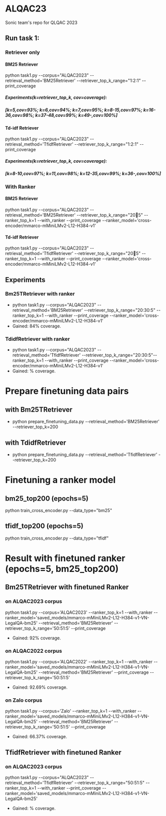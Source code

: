 # ALQAC23
Sonic team's repo for QLQAC 2023


## Run task 1:
### Retriever only
#### BM25 Retriever
python task1.py --corpus="ALQAC2023" --retrieval_method='BM25Retriever' --retriever_top_k_range="1:2:1" --print_coverage

##### Experiments(k=retriever_top_k, cov=coverage): 
##### [k=5,cov=93%; k=6,cov=94%; k=7,cov=95%; k=8-15,cov=97%; k=16-36,cov=98%; k=37-48,cov=99%; k=49-,cov=100%]

#### Td-idf Retriever
python task1.py --corpus="ALQAC2023" --retrieval_method='TfidfRetriever' --retriever_top_k_range="1:2:1" --print_coverage

##### Experiments(k=retriever_top_k, cov=coverage): 
##### [k=8-10,cov=97%; k=11,cov=98%; k=12-35,cov=99%; k=36-,cov=100%]



### With Ranker
#### BM25 Retriever
python task1.py --corpus="ALQAC2023" --retrieval_method='BM25Retriever' --retriever_top_k_range="20:100:5" --ranker_top_k=1 --with_ranker --print_coverage --ranker_model='cross-encoder/mmarco-mMiniLMv2-L12-H384-v1'

#### Td-idf Retriever
python task1.py --corpus="ALQAC2023" --retrieval_method='TfidfRetriever' --retriever_top_k_range="20:100:5" --ranker_top_k=1 --with_ranker --print_coverage --ranker_model='cross-encoder/mmarco-mMiniLMv2-L12-H384-v1'

## Experiments
### Bm25TRetriever with ranker
- python task1.py --corpus="ALQAC2023" --retrieval_method='BM25Retriever' --retriever_top_k_range="20:30:5" --ranker_top_k=1 --with_ranker --print_coverage --ranker_model='cross-encoder/mmarco-mMiniLMv2-L12-H384-v1'
- Gained: 84% coverage.


### TdidfRetriever with ranker
- python task1.py --corpus="ALQAC2023" --retrieval_method='TfidfRetriever' --retriever_top_k_range="20:30:5"--ranker_top_k=1 --with_ranker --print_coverage --ranker_model='cross-encoder/mmarco-mMiniLMv2-L12-H384-v1'
- Gained: % coverage.

# Prepare finetuning data pairs
## with Bm25TRetriever
- python prepare_finetuning_data.py --retrieval_method='BM25Retriever' --retriever_top_k=200

## with TdidfRetriever
- python prepare_finetuning_data.py --retrieval_method='TfidfRetriever' --retriever_top_k=200

# Finetuning a ranker model
## bm25_top200 (epochs=5)
python train_cross_encoder.py --data_type="bm25"

## tfidf_top200 (epochs=5)
python train_cross_encoder.py --data_type="tfidf"

# Result with finetuned ranker (epochs=5, bm25_top200)
## Bm25TRetriever with finetuned Ranker
### on ALQAC2023 corpus
python task1.py --corpus='ALQAC2023' --ranker_top_k=1 --with_ranker --ranker_model='saved_models/mmarco-mMiniLMv2-L12-H384-v1-VN-LegalQA-bm25' --retrieval_method='BM25Retriever' --retriever_top_k_range='50:51:5' --print_coverage
- Gained: 92% coverage.

### on ALQAC2022 corpus
python task1.py --corpus='ALQAC2022' --ranker_top_k=1 --with_ranker --ranker_model='saved_models/mmarco-mMiniLMv2-L12-H384-v1-VN-LegalQA-bm25' --retrieval_method='BM25Retriever' --print_coverage --retriever_top_k_range='50:51:5'
- Gained: 92.69% coverage.

### on Zalo corpus
python task1.py --corpus='Zalo' --ranker_top_k=1 --with_ranker --ranker_model='saved_models/mmarco-mMiniLMv2-L12-H384-v1-VN-LegalQA-bm25' --retrieval_method='BM25Retriever' --retriever_top_k_range='50:51:5' --print_coverage
- Gained: 66.37% coverage.

## TfidfRetriever with finetuned Ranker
### on ALQAC2023 corpus
python task1.py --corpus="ALQAC2023" --retrieval_method='TfidfRetriever' --retriever_top_k_range="50:51:5" --ranker_top_k=1 --with_ranker --print_coverage --ranker_model='saved_models/mmarco-mMiniLMv2-L12-H384-v1-VN-LegalQA-bm25'
- Gained: % coverage.